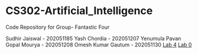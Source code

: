 # CS302-Artificial_Intelligence
 Code Repository for Group- Fantastic Four

Sudhir Jaiswal - 202051185
Yash Chordia - 202051207
Yenumula Pavan Gopal Mourya - 202051208
Omesh Kumar Gautum - 202051130
[Lab 4](https://github.com/thepushkarp/cs362-naagraaj/blob/main/lab4/Assignment_4.ipynb)
[Lab 0](https://github.com/thepushkarp/cs362-naagraaj/blob/main/lab0/Assignment_0.ipynb)